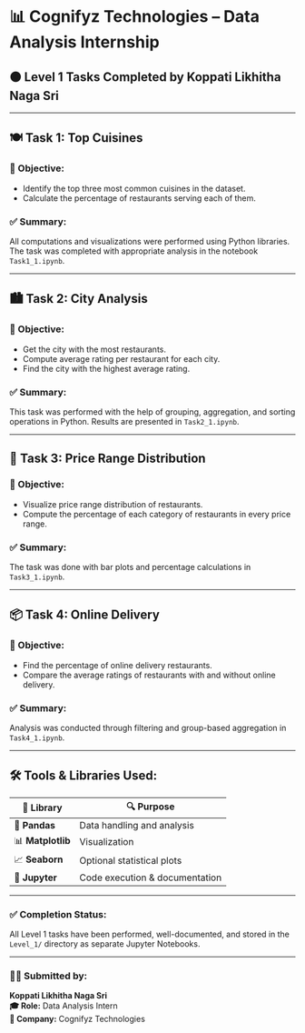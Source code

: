 # 📊 Cognifyz Technologies – Data Analysis Internship  
## 🟠 Level 1 Tasks Completed by Koppati Likhitha Naga Sri

---

## 🍽️ Task 1: Top Cuisines

### 🎯 Objective:
- Identify the top three most common cuisines in the dataset.
- Calculate the percentage of restaurants serving each of them.

### ✅ Summary:
All computations and visualizations were performed using Python libraries. The task was completed with appropriate analysis in the notebook `Task1_1.ipynb`.

---

## 🏙️ Task 2: City Analysis

### 🎯 Objective:
- Get the city with the most restaurants.
- Compute average rating per restaurant for each city.
- Find the city with the highest average rating.

### ✅ Summary:
This task was performed with the help of grouping, aggregation, and sorting operations in Python. Results are presented in `Task2_1.ipynb`.

---

## 💸 Task 3: Price Range Distribution

### 🎯 Objective:
- Visualize price range distribution of restaurants.
- Compute the percentage of each category of restaurants in every price range.

### ✅ Summary:
The task was done with bar plots and percentage calculations in `Task3_1.ipynb`.

---

## 📦 Task 4: Online Delivery

### 🎯 Objective:
- Find the percentage of online delivery restaurants.
- Compare the average ratings of restaurants with and without online delivery.

### ✅ Summary:
Analysis was conducted through filtering and group-based aggregation in `Task4_1.ipynb`.

---

## 🛠️ Tools & Libraries Used:

| 🧰 Library        | 🔍 Purpose                        |
|------------------|----------------------------------|
| 🐼 **Pandas**     | Data handling and analysis       |
| 📊 **Matplotlib** | Visualization                    |
| 📈 **Seaborn**    | Optional statistical plots       |
| 📒 **Jupyter**    | Code execution & documentation   |

---

### ✅ Completion Status:
All Level 1 tasks have been performed, well-documented, and stored in the `Level_1/` directory as separate Jupyter Notebooks.

---

### 🙋‍♀️ Submitted by:
**Koppati Likhitha Naga Sri**  
**🎓 Role:** Data Analysis Intern  
**🏢 Company:** Cognifyz Technologies

